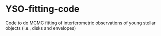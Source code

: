 # YSO-fitting-code
Code to do MCMC fitting of interferometric observations of young stellar objects (i.e., disks and envelopes)
